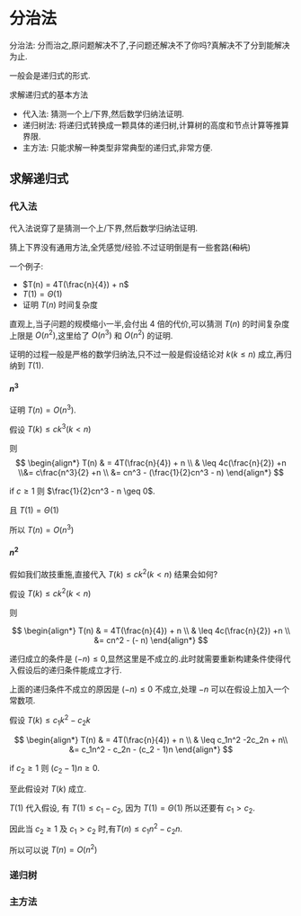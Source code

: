 # 分治法

分治法: 分而治之,原问题解决不了,子问题还解决不了你吗?真解决不了分到能解决为止.

一般会是递归式的形式.

求解递归式的基本方法

- 代入法: 猜测一个上/下界,然后数学归纳法证明.
- 递归树法: 将递归式转换成一颗具体的递归树,计算树的高度和节点计算等推算界限.
- 主方法: 只能求解一种类型非常典型的递归式,非常方便.

## 求解递归式

### 代入法

代入法说穿了是猜测一个上/下界,然后数学归纳法证明.

猜上下界没有通用方法,全凭感觉/经验.不过证明倒是有一些套路(~~和坑~~)

一个例子:

- $T(n) = 4T(\frac{n}{4}) + n$
- $T(1) = \Theta(1)$
- 证明 $T(n)$ 时间复杂度

直观上,当子问题的规模缩小一半,会付出 4 倍的代价,可以猜测 $T(n)$ 的时间复杂度上限是 $O(n^2)$,这里给了 $O(n^3)$ 和 $O(n^2)$ 的证明.

证明的过程一般是严格的数学归纳法,只不过一般是假设结论对 $k(k \leq n)$ 成立,再归纳到 $T(1)$.

#### $n^3$

证明 $T(n) = O(n^3)$.

假设 $T(k) \leq ck^3 (k < n)$

则 
$$
\begin{align*}
T(n) & = 4T(\frac{n}{4}) + n \\
& \leq 4c(\frac{n}{2}) +n \\&= c\frac{n^3}{2} +n \\ 
&= cn^3 - (\frac{1}{2}cn^3 - n)
\end{align*}
$$

if $c \geq 1$ 则 $\frac{1}{2}cn^3 - n \geq 0$.

且 $T(1) = \Theta(1)$

所以 $T(n) = O(n^3)$

#### $n^2$

假如我们故技重施,直接代入 $T(k) \leq ck^2 (k < n)$ 结果会如何?

假设  $T(k) \leq ck^2 (k < n)$

则 

$$
\begin{align*}
T(n) & = 4T(\frac{n}{4}) + n \\
& \leq 4c(\frac{n}{2}) +n \\
&= cn^2 - (- n)
\end{align*}
$$

递归成立的条件是 $(-n) \leq 0$,显然这里是不成立的.此时就需要重新构建条件使得代入假设后的递归条件能成立才行.

上面的递归条件不成立的原因是 $(-n) \leq 0$ 不成立,处理 $-n$ 可以在假设上加入一个常数项.

假设 $T(k) \leq c_1k^2 - c_2k$

$$
\begin{align*}
T(n) & = 4T(\frac{n}{4}) + n \\
& \leq c_1n^2 -2c_2n + n\\
&= c_1n^2 - c_2n - (c_2 - 1)n
\end{align*}
$$

if $c_2 \geq 1$ 则 $(c_2 - 1)n \geq 0$.

至此假设对 $T(k)$ 成立.

$T(1)$ 代入假设, 有 $T(1) \leq c_1 - c_2$, 因为 $T(1) = \Theta(1)$ 所以还要有 $c_1 > c_2$.

因此当 $c_2 \geq 1$ 及  $c_1 > c_2$ 时,有$T(n) \leq c_1n^2 - c_2n$.

所以可以说 $T(n) = O(n^2)$

### 递归树

### 主方法